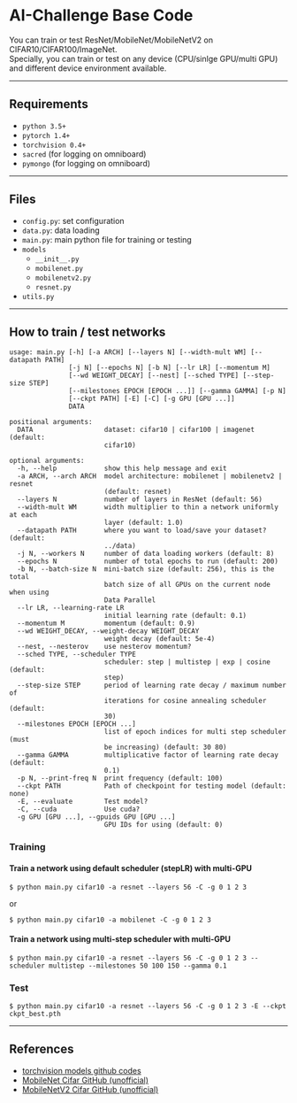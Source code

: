 # AI-Challenge Base Code
  
You can train or test ResNet/MobileNet/MobileNetV2 on CIFAR10/CIFAR100/ImageNet.  
Specially, you can train or test on any device (CPU/sinlge GPU/multi GPU) and different device environment available.

----------

## Requirements

- `python 3.5+`
- `pytorch 1.4+`
- `torchvision 0.4+`
- `sacred` (for logging on omniboard)
- `pymongo` (for logging on omniboard)

----------

## Files

- `config.py`: set configuration
- `data.py`: data loading
- `main.py`: main python file for training or testing
- `models`
  - `__init__.py`
  - `mobilenet.py`
  - `mobilenetv2.py`
  - `resnet.py`
- `utils.py`

----------

## How to train / test networks

``` text
usage: main.py [-h] [-a ARCH] [--layers N] [--width-mult WM] [--datapath PATH]
               [-j N] [--epochs N] [-b N] [--lr LR] [--momentum M]
               [--wd WEIGHT_DECAY] [--nest] [--sched TYPE] [--step-size STEP]
               [--milestones EPOCH [EPOCH ...]] [--gamma GAMMA] [-p N]
               [--ckpt PATH] [-E] [-C] [-g GPU [GPU ...]]
               DATA

positional arguments:
  DATA                  dataset: cifar10 | cifar100 | imagenet (default:
                        cifar10)

optional arguments:
  -h, --help            show this help message and exit
  -a ARCH, --arch ARCH  model architecture: mobilenet | mobilenetv2 | resnet
                        (default: resnet)
  --layers N            number of layers in ResNet (default: 56)
  --width-mult WM       width multiplier to thin a network uniformly at each
                        layer (default: 1.0)
  --datapath PATH       where you want to load/save your dataset? (default:
                        ../data)
  -j N, --workers N     number of data loading workers (default: 8)
  --epochs N            number of total epochs to run (default: 200)
  -b N, --batch-size N  mini-batch size (default: 256), this is the total
                        batch size of all GPUs on the current node when using
                        Data Parallel
  --lr LR, --learning-rate LR
                        initial learning rate (default: 0.1)
  --momentum M          momentum (default: 0.9)
  --wd WEIGHT_DECAY, --weight-decay WEIGHT_DECAY
                        weight decay (default: 5e-4)
  --nest, --nesterov    use nesterov momentum?
  --sched TYPE, --scheduler TYPE
                        scheduler: step | multistep | exp | cosine (default:
                        step)
  --step-size STEP      period of learning rate decay / maximum number of
                        iterations for cosine annealing scheduler (default:
                        30)
  --milestones EPOCH [EPOCH ...]
                        list of epoch indices for multi step scheduler (must
                        be increasing) (default: 30 80)
  --gamma GAMMA         multiplicative factor of learning rate decay (default:
                        0.1)
  -p N, --print-freq N  print frequency (default: 100)
  --ckpt PATH           Path of checkpoint for testing model (default: none)
  -E, --evaluate        Test model?
  -C, --cuda            Use cuda?
  -g GPU [GPU ...], --gpuids GPU [GPU ...]
                        GPU IDs for using (default: 0)
```

### Training

#### Train a network using default scheduler (stepLR) with multi-GPU

``` shell
$ python main.py cifar10 -a resnet --layers 56 -C -g 0 1 2 3
```

or

``` shell
$ python main.py cifar10 -a mobilenet -C -g 0 1 2 3
```

#### Train a network using multi-step scheduler with multi-GPU

``` shell
$ python main.py cifar10 -a resnet --layers 56 -C -g 0 1 2 3 --scheduler multistep --milestones 50 100 150 --gamma 0.1
```

### Test

``` shell
$ python main.py cifar10 -a resnet --layers 56 -C -g 0 1 2 3 -E --ckpt ckpt_best.pth
```

----------

## References

- [torchvision models github codes](https://github.com/pytorch/vision/tree/master/torchvision/models)
- [MobileNet Cifar GitHub (unofficial)](https://github.com/kuangliu/pytorch-cifar)
- [MobileNetV2 Cifar GitHub (unofficial)](https://github.com/tinyalpha/mobileNet-v2_cifar10)
